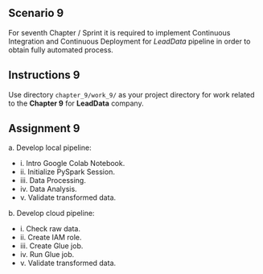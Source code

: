 ## Scenario 9
For seventh Chapter / Sprint it is required to implement Continuous Integration and Continuous Deployment for *LeadData* pipeline in order to obtain fully automated process.

## Instructions 9
Use directory `chapter_9/work_9/` as your project directory for work related to the **Chapter 9** for **LeadData** company.

## Assignment 9
a. Develop local pipeline:
* i. Intro Google Colab Notebook.
* ii. Initialize PySpark Session.
* iii. Data Processing.
* iv. Data Analysis.
* v. Validate transformed data.

b. Develop cloud pipeline:
* i. Check raw data.
* ii. Create IAM role.
* iii. Create Glue job.
* iv. Run Glue job.
* v. Validate transformed data.